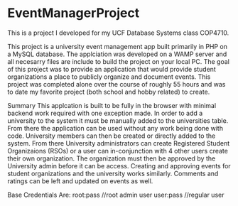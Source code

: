 # EventManagerProject

This is a project I developed for my UCF Database Systems class COP4710.

This project is a university event management app built primarily in PHP on a MySQL database. The applciation was developed on a WAMP server and all necesarry files are include to build the project on your local PC. The goal of this project was to provide an application that would provide student organizations a place to publicly organize and document events. This project was completed alone over the course of roughly 55 hours and was to date my favorite project (both school and hobby related) to create.

Summary
This applcation is built to be fully in the browser with minimal backend work required with one exception made. In order to add a university to the system it must be manually added to the universities table. From there the application can be used without any work being done with code. University members can then be created or directly added to the system. From there University administrators can create Registered Student Organizaions (RSOs) or a user can in-conjunction with 4 other users create their own organization. The organization must then be approved by the University admin before it can be access. Creating and approving events for student organizations and the university works similarly. Comments and ratings can be left and updated on events as well.

Base Credentials Are:
root:pass //root admin user
user:pass //regular user
